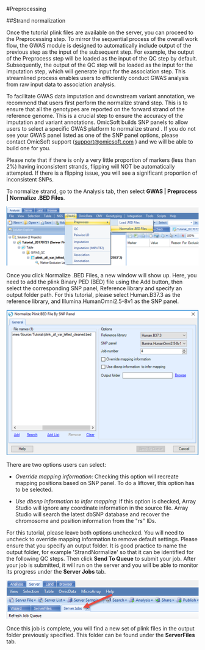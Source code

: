 #Preprocessing

##Strand normalization

Once the tutorial plink files are available on the server, you can proceed to the Preprocessing step.
To mirror the sequential process of the overall work flow, the GWAS module is designed to automatically include output of the previous step as the input of the subsequent step. 
For example, the output of the Preprocess step will be loaded as the input of the QC step by default. 
Subsequently, the output of the QC step will be loaded as the input for the imputation step, which will generate input for the association step.
This streamlined process enables users to efficiently conduct GWAS analysis from raw input data to association analysis.

To facilitate GWAS data imputation and downstream variant annotation, we recommend that users first perform the  normalize strand  step. 
This is to ensure that all the genotypes are reported on the forward strand of the reference genome.
This is a crucial step to ensure the accuracy of the imputation and variant annotations. 
OmicSoft builds SNP panels to allow users to select a specific GWAS platform to  normalize strand . 
If you do not see your GWAS panel listed as one of the SNP panel options, please contact OmicSoft support (support@omicsoft.com ) and we will be able to build one for you.

Please note that if there is only a very little proportion of markers (less than 2%) having inconsistent strands, flipping will NOT be automatically attempted. 
If there is a flipping issue, you will see a significant proportion of inconsistent SNPs.

To normalize strand, go to the Analysis tab, then select **GWAS | Preprocess | Normalize .BED Files**.

![image8_png](images/image8.png)

Once you click Normalize .BED Files, a new window will show up. 
Here, you need to add the plink Binary PED (BED) file using the  Add  button, then select the corresponding SNP panel, Reference library and specify an output folder path.
For this tutorial, please select Human.B37.3 as the reference library, and  Illumina.HumanOmni2.5-8v1  as the SNP panel.

![image9_png](images/image9.png)

There are two options users can select:

*   *Override mapping information*: Checking this option will recreate mapping positions based on SNP panel. 
    To do a liftover, this option has to be selected. 

*   *Use dbsnp information to infer mapping*: 
    If this option is checked, Array Studio will ignore any coordinate information in the source file. Array Studio will search the latest dbSNP database and recover the chromosome and position information from the "rs" IDs. 

For this tutorial, please leave both options unchecked. You will need to uncheck to override mapping information to remove default settings.
Please ensure that you specify an output folder. 
It is good practice to name the output folder, for example 'StrandNormalize' so that it can be identified for the following QC steps.
Then click **Send To Queue** to submit your job.
After your job is submitted, it will run on the server and you will be able to monitor its progress under the **Server Jobs** tab.

![image10_png](images/image10.png)

Once this job is complete, you will find a new set of plink files in the output folder previously specified. 
This folder can be found under the **ServerFiles** tab.



